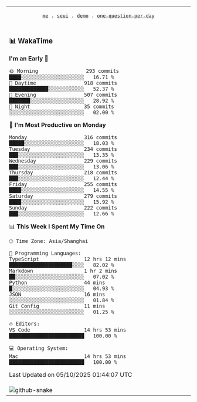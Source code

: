 
<div align="center">

<table>
<tr><td>
  <p align="center">
  <samp>
    <a href="https://github.com/seaeam/seaeam">me</a> .
    <a href="https://github.com/SeaMmMm/se-element">seui</a> .
    <a href="https://github.com/seaeam/project-demo">demo</a> .
    <a href="https://github.com/506-FETL/one-question-per-day">one-question-per-day</a>
    
  </samp>
    </p>
</td></tr>

<tr><td>

### 📊 WakaTime

<!--START_SECTION:waka-->
**I'm an Early 🐤** 

```text
🌞 Morning                293 commits         ████░░░░░░░░░░░░░░░░░░░░░   16.71 % 
🌆 Daytime                918 commits         █████████████░░░░░░░░░░░░   52.37 % 
🌃 Evening                507 commits         ███████░░░░░░░░░░░░░░░░░░   28.92 % 
🌙 Night                  35 commits          ░░░░░░░░░░░░░░░░░░░░░░░░░   02.00 % 
```
📅 **I'm Most Productive on Monday** 

```text
Monday                   316 commits         █████░░░░░░░░░░░░░░░░░░░░   18.03 % 
Tuesday                  234 commits         ███░░░░░░░░░░░░░░░░░░░░░░   13.35 % 
Wednesday                229 commits         ███░░░░░░░░░░░░░░░░░░░░░░   13.06 % 
Thursday                 218 commits         ███░░░░░░░░░░░░░░░░░░░░░░   12.44 % 
Friday                   255 commits         ████░░░░░░░░░░░░░░░░░░░░░   14.55 % 
Saturday                 279 commits         ████░░░░░░░░░░░░░░░░░░░░░   15.92 % 
Sunday                   222 commits         ███░░░░░░░░░░░░░░░░░░░░░░   12.66 % 
```


📊 **This Week I Spent My Time On** 

```text
🕑︎ Time Zone: Asia/Shanghai

💬 Programming Languages: 
TypeScript               12 hrs 12 mins      █████████████████████░░░░   82.02 % 
Markdown                 1 hr 2 mins         ██░░░░░░░░░░░░░░░░░░░░░░░   07.02 % 
Python                   44 mins             █░░░░░░░░░░░░░░░░░░░░░░░░   04.93 % 
JSON                     16 mins             ░░░░░░░░░░░░░░░░░░░░░░░░░   01.84 % 
Git Config               11 mins             ░░░░░░░░░░░░░░░░░░░░░░░░░   01.25 % 

🔥 Editors: 
VS Code                  14 hrs 53 mins      █████████████████████████   100.00 % 

💻 Operating System: 
Mac                      14 hrs 53 mins      █████████████████████████   100.00 % 
```


 Last Updated on 05/10/2025 01:44:07 UTC
<!--END_SECTION:waka-->
</td></tr>

<tr><td>
  <img alt="github-snake" src="profile-snake-contrib/github-user-contribution.svg"/>
</td></tr>

</table>
